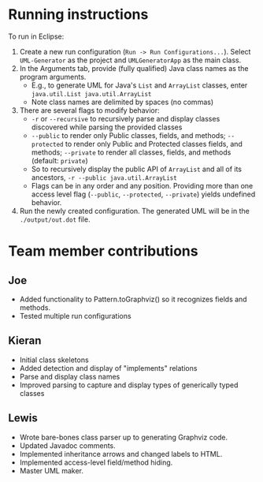 # Running instructions
To run in Eclipse:
1. Create a new run configuration (`Run -> Run Configurations...`). Select `UML-Generator` as the project and `UMLGeneratorApp` as the main class.
2. In the Arguments tab, provide (fully qualified) Java class names as the program arguments.
    * E.g., to generate UML for Java's `List` and `ArrayList` classes, enter 
        `java.util.List java.util.ArrayList`
    * Note class names are delimited by spaces (no commas)
3.  There are several flags to modify behavior:
    * `-r` or `--recursive` to recursively parse and display classes discovered while parsing the provided classes
    * `--public` to render only Public classes, fields, and methods; `--protected` to render only Public and Protected classes fields, and methods; `--private` to render all classes, fields, and methods (default: `private`)
    * So to recursively display the public API of `ArrayList` and all of its ancestors,
        `-r --public java.util.ArrayList`
    * Flags can be in any order and any position. Providing more than one access level flag (`--public`, `--protected`, `--private`) yields undefined behavior.
4. Run the newly created configuration. The generated UML will be in the `./output/out.dot` file.
# Team member contributions
## Joe
* Added functionality to Pattern.toGraphviz() so it recognizes fields and methods.
* Tested multiple run configurations
## Kieran
* Initial class skeletons
* Added detection and display of "implements" relations
* Parse and display class names
* Improved parsing to capture and display types of generically typed classes
## Lewis
* Wrote bare-bones class parser up to generating Graphviz code.
* Updated Javadoc comments.
* Implemented inheritance arrows and changed labels to HTML.
* Implemented access-level field/method hiding.
* Master UML maker.
